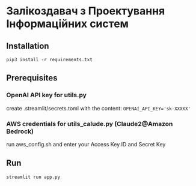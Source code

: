 # Залікоздавач з Проектування Інформаційних систем

## Installation

`pip3 install -r requirements.txt`

## Prerequisites

### OpenAI API key for utils.py
create .streamlit/secrets.toml with the content:
`OPENAI_API_KEY='sk-XXXXX'`

### AWS credentials for utils_calude.py (Claude2@Amazon Bedrock)
run aws_config.sh and enter your Access Key ID and Secret Key

## Run
`streamlit run app.py`